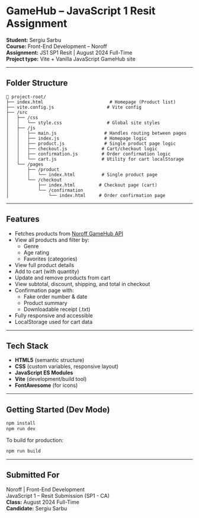 # GameHub – JavaScript 1 Resit Assignment

**Student:** Sergiu Sarbu  
**Course:** Front-End Development – Noroff  
**Assignment:** JS1 SP1 Resit | August 2024 Full-Time  
**Project type:** Vite + Vanilla JavaScript GameHub site  

---

## Folder Structure

```
📁 project-root/
├── index.html                         # Homepage (Product list)
├── vite.config.js                    # Vite config
├── /src
│   ├── /css
│   │   └── style.css                 # Global site styles
│   ├── /js
│   │   ├── main.js                  # Handles routing between pages
│   │   ├── index.js                 # Homepage logic
│   │   ├── product.js               # Single product page logic
│   │   ├── checkout.js             # Cart/checkout logic
│   │   ├── confirmation.js         # Order confirmation logic
│   │   └── cart.js                 # Utility for cart localStorage
│   └── /pages
│       ├── /product
│       │   └── index.html          # Single product page
│       └── /checkout
│           ├── index.html         # Checkout page (cart)
│           └── /confirmation
│               └── index.html     # Order confirmation page
```

---

##  Features

- Fetches products from [Noroff GameHub API](https://api.noroff.dev/api/v1/gamehub)
- View all products and filter by:
  - Genre
  - Age rating
  - Favorites (categories)
- View full product details
- Add to cart (with quantity)
- Update and remove products from cart
- View subtotal, discount, shipping, and total in checkout
- Confirmation page with:
  - Fake order number & date
  - Product summary
  - Downloadable receipt (.txt)
- Fully responsive and accessible
- LocalStorage used for cart data

---

##  Tech Stack

- **HTML5** (semantic structure)
- **CSS** (custom variables, responsive layout)
- **JavaScript ES Modules**
- **Vite** (development/build tool)
- **FontAwesome** (for icons)

---
##  Getting Started (Dev Mode)

```bash
npm install
npm run dev
```

To build for production:
```bash
npm run build
```

---

##  Submitted For

Noroff | Front-End Development  
JavaScript 1 – Resit Submission (SP1 - CA)  
**Class:** August 2024 Full-Time  
**Candidate:** Sergiu Sarbu
